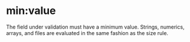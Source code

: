 # min:value

The field under validation must have a minimum value. Strings, numerics, arrays, and files are evaluated in the same fashion as the size rule.
